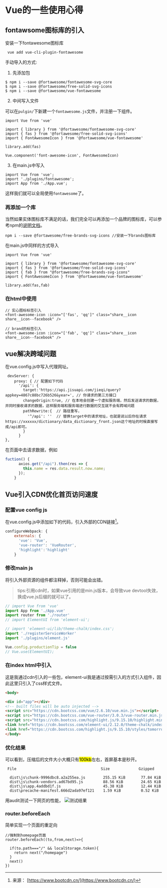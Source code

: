 # Vue的一些使用心得

## fontawsome图标库的引入
安装一下fontawesome图标库
```
 vue add vue-cli-plugin-fontawesome
```
手动导入的方式:
1. 先添加包
```
$ npm i --save @fortawesome/fontawesome-svg-core
$ npm i --save @fortawesome/free-solid-svg-icons
$ npm i --save @fortawesome/vue-fontawesome
```
2. 中间写入文件  

可以在`pulgin/`下新建一个`fontawesome.js`文件，并注册一下组件。
```
import Vue from 'vue'

import { library } from '@fortawesome/fontawesome-svg-core'
import { fas } from '@fortawesome/free-solid-svg-icons'
import { FontAwesomeIcon } from '@fortawesome/vue-fontawesome'

library.add(fas)

Vue.component('font-awesome-icon', FontAwesomeIcon)

```  
3. 在main.js中写入
```
import Vue from 'vue';
import './plugins/fontawesome';
import App from './App.vue';
```
这样我们就可以全局使用`fontawesome`了。
### 再添加一个库
当然如果实体图标库不满足的话，我们完全可以再添加一个品牌的图标库，可以参考npm的[说明文档](https://www.npmjs.com/package/@fortawesome/vue-fontawesome)。
```
npm i --save @fortawesome/free-brands-svg-icons //安装一下brands图标库
```
在main.js中同样的方式导入
```
import Vue from 'vue'

import { library } from '@fortawesome/fontawesome-svg-core'
import { fas } from '@fortawesome/free-solid-svg-icons'
import { fab } from "@fortawesome/free-brands-svg-icons"
import { FontAwesomeIcon } from '@fortawesome/vue-fontawesome'

library.add(fas,fab)
```
### 在html中使用

```
// 实心图标标签引入
<font-awesome-icon :icon="['fas', 'qq']" class="share__icon share__icon--facebook" />

// brand的标签引入
<font-awesome-icon :icon="['fab', 'qq']" class="share__icon share__icon--facebook" />
```
## vue解决跨域问题
在vue.config.js中写入代理网址。
``` javascript{4,7}
 devServer: {
    proxy: { // 配置如下代码
      '/api': {
        target:'https://api.jisuapi.com/jieqi/query?appkey=4867c88bc726b526&year=', // 你请求的第三方接口
        changeOrigin:true, // 在本地会创建一个虚拟服务端，然后发送请求的数据，并同时接收请求的数据，这样服务端和服务端进行数据的交互就不会有跨域问题
        pathRewrite:{  // 路径重写，
          '^/api': ''  // 替换target中的请求地址，也就是说以后你在请求https://xxxxxx/dictionary/data_dictionary_front.json这个地址的时候直接写成/api即可。
        }
      }
},
```
在页面中去请求数据，例如
``` javascript
fuction() {
      axios.get("/api").then(res => {
        this.name = res.data.result.now.name; 
      });
    }
```

## Vue引入CDN优化首页访问速度

### 配置vue config js
在vue.config.js中添加如下的代码，引入外部的CDN链接[^1]。
``` javascript
configureWebpack: {
    externals: {
      'vue': 'Vue',
      'vue-router': 'VueRouter',
      'highlight':'highlight'
    }
  ```
### 修改main js
  将引入外部资源的组件都注释掉，否则可能会出错。
  >tips:引用cdn时，如果vue引用的是min.js版本，会导致vue devtool失效，换成vue.js后缀的就可以了。
  ``` javascript
  // import Vue from 'vue'
  import App from './App.vue'
  import router from './router'
  // import ElementUI from 'element-ui';

  // import 'element-ui/lib/theme-chalk/index.css';
  import './registerServiceWorker'
  import './plugins/element.js'

  Vue.config.productionTip = false
  // Vue.use(ElementUI);
  ```
  
### 在index html中引入
  这是我通过cdn引入的一些包，element-ui我是通过按需引入的方式引入组件，因此这里只引入了css样式文件。
  ``` html
  <body>

  <div id="app"></div>
  <!-- built files will be auto injected -->
  <script src="https://cdn.bootcss.com/vue/2.6.10/vue.min.js"></script>
  <script src="https://cdn.bootcss.com/vue-router/3.0.3/vue-router.min.js"></script>
  <script src="https://cdn.bootcss.com/highlight.js/9.15.10/highlight.min.js"></script>
  <link href="https://cdn.bootcss.com/element-ui/2.12.0/theme-chalk/index.css" rel="stylesheet">
  <link href="https://cdn.bootcss.com/highlight.js/9.15.10/styles/tomorrow-night.min.css" rel="stylesheet">
</body>
```
### 优化结果
 可以看到，压缩后的文件大小大概只有<mark>100kb</mark>左右，首屏基本是秒开。
```
 File                                      Size             Gzipped

  dist\js\chunk-9996dbc8.a2a255ea.js        255.15 KiB       77.84 KiB
  dist\js\chunk-vendors.ad67bd95.js         88.56 KiB        24.65 KiB
  dist\js\app.4addbd1f.js                   45.38 KiB        12.44 KiB
  dist\precache-manifest.666d2ada97ef121    1.59 KiB         0.52 KiB
```
用audit测试一下网页的性能，
![测试结果](https://eric-sheng-1300164148.cos.ap-guangzhou.myqcloud.com/2019/10/%E5%BE%AE%E4%BF%A1%E6%88%AA%E5%9B%BE_20191023171640.png)

### router.beforeEach
简单实现一个页面的重定向
```
//强制到homepage页面
router.beforeEach((to,from,next)=>{
 
  if(to.path==="/" && localStorage.token){
    return next("/homepage")
  }
  next()
})
```

  [^1]: 来源： [https://www.bootcdn.cn/](https://www.bootcdn.cn/)